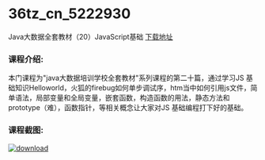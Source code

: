 # 36tz_cn_5222930
Java大数据全套教材（20）JavaScript基础
[下载地址](http://www.36tz.cn/article/5222930 "下载地址")
### 课程介绍:
本门课程为"java大数据培训学校全套教材"系列课程的第二十篇，通过学习JS 基础知识Helloworld，火狐的firebug如何单步调试序，htm当中如何引用js文件，简单语法，局部变量和全局变量，嵌套函数，构造函数的用法，静态方法和prototype（难），函数指针，等相关概念让大家对JS 基础编程打下好的基础。

### 课程截图:
[![download](http://36tz.cn/muke_img/2022_02_2-63.png "下载地址")](http://www.36tz.cn "下载地址")
